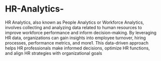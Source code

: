 # HR-Analytics-
HR Analytics, also known as People Analytics or Workforce Analytics, involves collecting and analyzing data related to human resources to improve workforce performance and inform decision-making. By leveraging HR data, organizations can gain insights into employee turnover, hiring processes, performance metrics, and more1. This data-driven approach helps HR professionals make informed decisions, optimize HR functions, and align HR strategies with organizational goals
